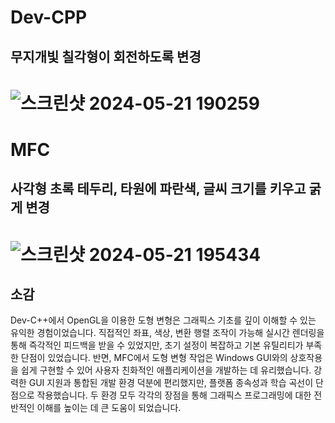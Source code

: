 # Dev-CPP
## 무지개빛 칠각형이 회전하도록 변경
![스크린샷 2024-05-21 190259](https://github.com/asudhgjhasfklj/Graphics2/assets/127822717/f92ed0e8-9f39-4386-83c1-3a9e02bbf8e2)
===========================================

# MFC
## 사각형 초록 테두리, 타원에 파란색, 글씨 크기를 키우고 굵게 변경
![스크린샷 2024-05-21 195434](https://github.com/asudhgjhasfklj/Graphics2/assets/127822717/291270ba-3d8c-4325-8b67-3ca10c05beab)
===========================================

## 소감
Dev-C++에서 OpenGL을 이용한 도형 변형은 그래픽스 기초를 깊이 이해할 수 있는 유익한 경험이었습니다. 직접적인 좌표, 색상, 변환 행렬 조작이 가능해 실시간 렌더링을 통해 즉각적인 피드백을 받을 수 있었지만, 초기 설정이 복잡하고 기본 유틸리티가 부족한 단점이 있었습니다.
반면, MFC에서 도형 변형 작업은 Windows GUI와의 상호작용을 쉽게 구현할 수 있어 사용자 친화적인 애플리케이션을 개발하는 데 유리했습니다. 강력한 GUI 지원과 통합된 개발 환경 덕분에 편리했지만, 플랫폼 종속성과 학습 곡선이 단점으로 작용했습니다.
두 환경 모두 각각의 장점을 통해 그래픽스 프로그래밍에 대한 전반적인 이해를 높이는 데 큰 도움이 되었습니다.
